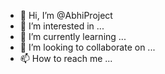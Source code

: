 - 👋 Hi, I’m @AbhiProject
- 👀 I’m interested in ...
- 🌱 I’m currently learning ...
- 💞️ I’m looking to collaborate on ...
- 📫 How to reach me ...

<!---
AbhiProject/AbhiProject is a ✨ special ✨ repository because its `README.md` (this file) appears on your GitHub profile.
You can click the Preview link to take a look at your changes.
--->
